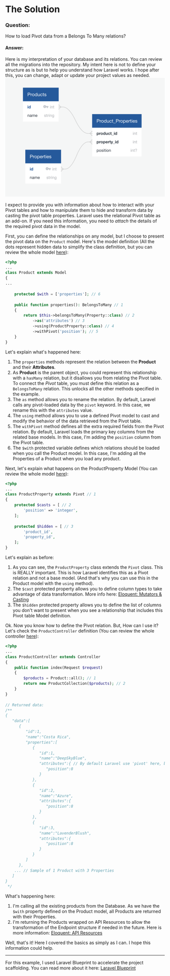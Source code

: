 # The Solution
### Question:
How to load Pivot data from a Belongs To Many relations?

#### Answer:
Here is my interpretation of your database and its relations. You can review all the migrations into the repository. My intent here is not to define your structure as is but to help you understand how Laravel works. I hope after this, you can change, adapt or update your project values as needed.
![database_design](https://raw.githubusercontent.com/ricardov03/btm-pivot-relations/main/resources/images/database_structure.png)

I expect to provide you with information about how to interact with your Pivot tables and how to manipulate them to hide and transform data by casting the pivot table properties. Laravel uses the relational Pivot table as an add-on. If you need this information, you need to _attach_ the details of the required pivot data in the model.

First, you can define the relationships on any model, but I choose to present the pivot data on the `Product` model. Here's the model definition (All the dots represent hidden data to simplify the class definition, but you can review the whole model [here](https://github.com/ricardov03/btm-pivot-relations/blob/main/app/Models/Product.php)):
```php
<?php
...
class Product extends Model
{
...

    protected $with = ['properties']; // 6

    public function properties(): BelongsToMany // 1
    {
        return $this->belongsToMany(Property::class) // 2
            ->as('attributes') // 3
            ->using(ProductProperty::class) // 4
            ->withPivot('position'); // 5
    }
}

```

Let's explain what's happened here:
1. The `properties` methods represent the relation between the **Product** and their **Attributes**.
2. As **Product** is the parent object, you could represent this relationship with a `hasMany` relation, but it disallows you from relating the Pivot table. To connect the _Pivot_ table, you must define this relation as a `BelongsToMany` relation. This unlocks all the other methods specified in the example.
3. The `as` method allows you to rename the relation. By default, Laravel calls any pivot-loaded data by the `pivot` keyword. In this case, we rename this with the `attributes` value.
4. The `using` method allows you to use a defined Pivot model to cast and modify the behavior of the data retrieved from the Pivot table.
5. The `withPivot` method defines all the extra required fields from the Pivot relation. By default, Laravel loads the primary key columns from the related base models. In this case, I'm adding the `position` column from the Pivot table.
6. The `$with` protected variable defines which relations should be loaded when you call the Product model. In this case, I'm adding all the Properties of a Product when you load any product.

Next, let's explain what happens on the ProductProperty Model (You can review the whole model [here](https://github.com/ricardov03/btm-pivot-relations/blob/main/app/Models/ProductProperty.php)):
```php
<?php
...
class ProductProperty extends Pivot // 1
{
    protected $casts = [ // 2
        'position' => 'integer',
    ];

    protected $hidden = [ // 3
        'product_id',
        'property_id',
    ];
}
```
Let's explain as before:
1. As you can see, the `ProductProperty` class extends the `Pivot` class. This is REALLY important. This is how Laravel identifies this as a Pivot relation and not a base model. (And that's why you can use this in the Product model with the `using` method).
2. The `$cast` protected property allows you to define column types to take advantage of data transformation. More info here: [Eloquent: Mutators & Casting](https://laravel.com/docs/9.x/eloquent-mutators)
3. The `$hidden` protected property allows you to define the list of columns you don't want to present when you see a relationship that includes this Pivot table Model definition.

Ok. Now you know how to define the Pivot relation. But, How can I use it?
Let's check the `ProductController` definition  (You can review the whole controller [here](https://github.com/ricardov03/btm-pivot-relations/blob/main/app/Http/Controllers/ProductController.php)):
```php
<?php
...
class ProductController extends Controller
{
    public function index(Request $request)
    {
        $products = Product::all(); // 1
        return new ProductCollection($products); // 2
    }
}

// Returned data:
/**
{
   "data":[
      {
         "id":1,
         "name":"Costa Rica",
         "properties":[
            {
               "id":1,
               "name":"DeepSkyBlue",
               "attributes":{ // By default Laravel use 'pivot' here, but we replace this with the 'attributes' name.
                  "position":8
               }
            },
            {
               "id":2,
               "name":"Azure",
               "attributes":{
                  "position":8
               }
            },
            {
               "id":3,
               "name":"LavenderBlush",
               "attributes":{
                  "position":8
               }
            }
         ]
      },
    ... // Sample of 1 Product with 3 Properties
   ]
}
 */
```
What's happening here:
1. I'm calling all the existing products from the Database. As we have the `$with` property defined on the Product model, all Products are returned with their Properties.
2. I'm returning the Products wrapped on API Resources to allow the transformation of the Endpoint structure if needed in the future. Here is more information: [Eloquent: API Resources](https://laravel.com/docs/9.x/eloquent-resources#main-content)

Well, that's it! Here I covered the basics as simply as I can. I hope this information could help.

---
For this example, I used Laravel Blueprint to accelerate the project scaffolding. You can read more about it here: [Laravel Blueprint](https://blueprint.laravelshift.com/)
